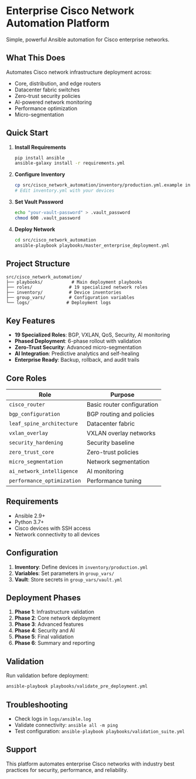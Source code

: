 # Enterprise Cisco Network Automation Platform

Simple, powerful Ansible automation for Cisco enterprise networks.

## What This Does

Automates Cisco network infrastructure deployment across:
- Core, distribution, and edge routers
- Datacenter fabric switches  
- Zero-trust security policies
- AI-powered network monitoring
- Performance optimization
- Micro-segmentation

## Quick Start

1. **Install Requirements**
   ```bash
   pip install ansible
   ansible-galaxy install -r requirements.yml
   ```

2. **Configure Inventory**
   ```bash
   cp src/cisco_network_automation/inventory/production.yml.example inventory.yml
   # Edit inventory.yml with your devices
   ```

3. **Set Vault Password**
   ```bash
   echo "your-vault-password" > .vault_password
   chmod 600 .vault_password
   ```

4. **Deploy Network**
   ```bash
   cd src/cisco_network_automation
   ansible-playbook playbooks/master_enterprise_deployment.yml
   ```

## Project Structure

```
src/cisco_network_automation/
├── playbooks/           # Main deployment playbooks
├── roles/              # 19 specialized network roles
├── inventory/          # Device inventories
├── group_vars/         # Configuration variables
└── logs/              # Deployment logs
```

## Key Features

- **19 Specialized Roles**: BGP, VXLAN, QoS, Security, AI monitoring
- **Phased Deployment**: 6-phase rollout with validation
- **Zero-Trust Security**: Advanced micro-segmentation  
- **AI Integration**: Predictive analytics and self-healing
- **Enterprise Ready**: Backup, rollback, and audit trails

## Core Roles

| Role | Purpose |
|------|---------|
| `cisco_router` | Basic router configuration |
| `bgp_configuration` | BGP routing and policies |
| `leaf_spine_architecture` | Datacenter fabric |
| `vxlan_overlay` | VXLAN overlay networks |
| `security_hardening` | Security baseline |
| `zero_trust_core` | Zero-trust policies |
| `micro_segmentation` | Network segmentation |
| `ai_network_intelligence` | AI monitoring |
| `performance_optimization` | Performance tuning |

## Requirements

- Ansible 2.9+
- Python 3.7+
- Cisco devices with SSH access
- Network connectivity to all devices

## Configuration

1. **Inventory**: Define devices in `inventory/production.yml`
2. **Variables**: Set parameters in `group_vars/`
3. **Vault**: Store secrets in `group_vars/vault.yml`

## Deployment Phases

1. **Phase 1**: Infrastructure validation
2. **Phase 2**: Core network deployment  
3. **Phase 3**: Advanced features
4. **Phase 4**: Security and AI
5. **Phase 5**: Final validation
6. **Phase 6**: Summary and reporting

## Validation

Run validation before deployment:
```bash
ansible-playbook playbooks/validate_pre_deployment.yml
```

## Troubleshooting

- Check logs in `logs/ansible.log`
- Validate connectivity: `ansible all -m ping`
- Test configuration: `ansible-playbook playbooks/validation_suite.yml`

## Support

This platform automates enterprise Cisco networks with industry best practices for security, performance, and reliability.